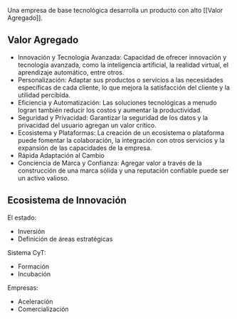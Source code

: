 Una empresa de base tecnológica desarrolla un producto con alto [[Valor Agregado]].

## Valor Agregado

- Innovación y Tecnología Avanzada: Capacidad de ofrecer innovación y tecnología avanzada, como la inteligencia artificial, la realidad virtual, el aprendizaje automático, entre otros.
- Personalización: Adaptar sus productos o servicios a las necesidades específicas de cada cliente, lo que mejora la satisfacción del cliente y la utilidad percibida.
- Eficiencia y Automatización: Las soluciones tecnológicas a menudo logran también reducir los costos y aumentar la productividad. 
- Seguridad y Privacidad: Garantizar la seguridad de los datos y la privacidad del usuario agregan un valor crítico.
- Ecosistema y Plataformas: La creación de un ecosistema o plataforma puede fomentar la colaboración, la integración con otros servicios y la expansión de las capacidades de la empresa.
- Rápida Adaptación al Cambio
- Conciencia de Marca y Confianza: Agregar valor a través de la construcción de una marca sólida y una reputación confiable puede ser un activo valioso.

## Ecosistema de Innovación

El estado:

- Inversión
- Definición de áreas estratégicas

Sistema CyT:

- Formación
- Incubación

Empresas:

- Aceleración
- Comercialización
